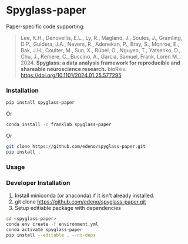 # Spyglass-paper

Paper-specific code supporting:
 > Lee, K.H., Denovellis, E.L., Ly, R., Magland, J., Soules, J., Gramling, D.P., Guidera, J.A., Nevers, R., Adenekan, P., Bray, S., Monroe, E., Bak, J.H., Coulter, M., Sun, X., Rübel, O., Nguyen, T., Yatsenko, D., Chu, J., Kemere, C., Buccino, A., Garcia, Samuel, Frank, Loren M., 2024. **Spyglass: a data analysis framework for reproducible and shareable neuroscience research.** bioRxiv. <https://doi.org/10.1101/2024.01.25.577295>

### Installation

```bash
pip install spyglass-paper
```

Or

```bash
conda install -c franklab spyglass-paper
```

Or

```bash
git clone https://github.com/edeno/spyglass-paper.git
pip install .
```

### Usage

### Developer Installation

1. Install miniconda (or anaconda) if it isn't already installed.
2. git clone <https://github.com/edeno/spyglass-paper.git>
2. Setup editiable package with dependencies

```bash
cd <spyglass-paper>
conda env create -f environment.yml
conda activate spyglass-paper
pip install --editable . --no-deps
```
